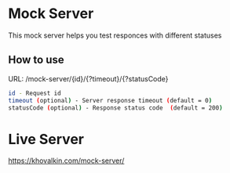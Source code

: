 # Mock Server
This mock server helps you test responces with different statuses

## How to use 
URL: /mock-server/{id}/{?timeout}/{?statusCode}
```sh
id - Request id
timeout (optional) - Server response timeout (default = 0)
statusCode (optional) - Response status code  (default = 200)
```

# Live Server
https://khovalkin.com/mock-server/

